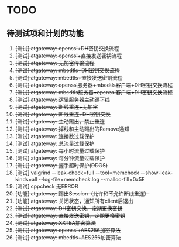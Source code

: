 TODO 
======

待测试项和计划的功能
------

1. ~~[测试] atgateway: openssl+DH密钥交换流程~~
2. ~~[测试] atgateway: openssl+直接发送密钥流程~~
3. ~~[测试] atgateway: 无加密传输流程~~
4. ~~[测试] atgateway: mbedtls+DH密钥交换流程~~
5. ~~[测试] atgateway: mbedtls+直接发送密钥流程~~
6. ~~[测试] atgateway: openssl服务器+mbedtls客户端+DH密钥交换流程~~
7. ~~[测试] atgateway: mbedtls服务器+openssl客户端+DH密钥交换流程~~
8. ~~[测试] atgateway: 逻辑服务器主动踢下线~~
9. ~~[测试] atgateway: 断线重连+无加密~~
10. ~~[测试] atgateway: 断线重连+DH密钥交换~~
11. ~~[测试] atgateway: 主动踢出，禁止重连~~
12. ~~[测试] atgateway: 掉线和主动踢出的Remove通知~~
13. [测试] atgateway: 连接数过载保护
14. [测试] atgateway: 总流量过载保护
15. [测试] atgateway: 每小时流量过载保护
16. [测试] atgateway: 每分钟流量过载保护
17. ~~[测试] atgateway: 握手超时保护(DDOS)~~
18. [测试] valgrind --leak-check=full --tool=memcheck --show-leak-kinds=all --log-file=memcheck.log --malloc-fill=0x5E
19. [测试] cppcheck 无ERROR
20. ~~[功能] atgateway: 踢出Session（允许和不允许断线重连）~~
21. [功能] atgateway: 关闭状态，通知所有client后退出
22. ~~[测试] atgateway: DH密钥交换，定期更换密钥~~
23. ~~[测试] atgateway: 直接发送密钥，定期更换密钥~~
24. ~~[测试] atgateway: XXTEA加密算法~~
25. ~~[测试] atgateway: openssl+AES256加密算法~~
26. ~~[测试] atgateway: mbedtls+AES256加密算法~~